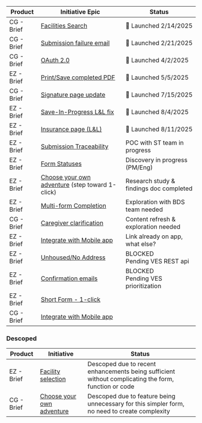 | Product    | Initiative Epic                                 | Status                                   |
|------------|-------------------------------------------------|------------------------------------------|
| CG - Brief | [Facilities Search](https://github.com/department-of-veterans-affairs/va.gov-team/issues/19433)                                | 🎉 Launched 2/14/2025                  |
| CG - Brief | [Submission failure email](https://github.com/department-of-veterans-affairs/va.gov-team/issues/95359)                         | 🎉 Launched 2/21/2025                  |
| CG - Brief | [OAuth 2.0](https://github.com/department-of-veterans-affairs/va.gov-team/issues/89108)                                        | 🎉 Launched 4/2/2025                   |
| EZ - Brief | [Print/Save completed PDF](https://github.com/department-of-veterans-affairs/va.gov-team/issues/60909)                         | 🎉 Launched 5/5/2025                   |
| CG - Brief | [Signature page update](https://github.com/department-of-veterans-affairs/va.gov-team/issues/102073)                           | 🎉 Launched 7/15/2025                  |
| EZ - Brief | [Save-In-Progress L&L fix](https://github.com/department-of-veterans-affairs/va.gov-team/issues/94818)                         | 🎉 Launched 8/4/2025                   |
| EZ - Brief | [Insurance page (L&L)](https://github.com/department-of-veterans-affairs/va.gov-team/issues/90159)                             |🎉 Launched 8/11/2025                   |
| EZ - Brief | [Submission Traceability](https://github.com/department-of-veterans-affairs/va.gov-team/issues/80978)                          | POC with ST team in progress            |
| EZ - Brief | [Form Statuses](https://github.com/department-of-veterans-affairs/va.gov-team/issues/95313)                                    | Discovery in progress (PM/Eng)          |
| EZ - Brief | [Choose your own adventure](https://github.com/department-of-veterans-affairs/va.gov-team/issues/103253) (step toward 1-click) | Research study & findings doc completed |
| EZ - Brief | [Multi-form Completion](https://github.com/department-of-veterans-affairs/va.gov-team/issues/103260)                           | Exploration with BDS team needed        |
| CG - Brief | [Caregiver clarification](https://github.com/department-of-veterans-affairs/va.gov-team/issues/37541)                          | Content refresh & exploration needed    |
| EZ - Brief | [Integrate with Mobile app](https://github.com/department-of-veterans-affairs/va.gov-team/issues/103255)                       | Link already on app, what else?         |
| EZ - Brief | [Unhoused/No Address](https://github.com/department-of-veterans-affairs/va.gov-team/issues/103256)                             | BLOCKED<br>Pending VES REST api         |
| EZ - Brief | [Confirmation emails](https://github.com/department-of-veterans-affairs/va.gov-team/issues/40765)                              | BLOCKED<br>Pending VES prioritization   |
| EZ - Brief | [Short Form - 1-click](https://github.com/department-of-veterans-affairs/va.gov-team/issues/103258)                            |                                         |
| CG - Brief | [Integrate with Mobile app](https://github.com/department-of-veterans-affairs/va.gov-team/issues/103250)                       |                                         |



### Descoped

| Product    | Initiative                                      | Status                                   |
|------------|-------------------------------------------------|------------------------------------------|
| EZ - Brief | [Facility selection](https://github.com/department-of-veterans-affairs/va.gov-team/issues/30650)          | Descoped due to recent enhancements being sufficient without complicating the form, function or code|
| CG - Brief | [Choose your own adventure](https://github.com/department-of-veterans-affairs/va.gov-team/issues/103252)  | Descoped due to feature being unnecessary for this simpler form, no need to create complexity       |
